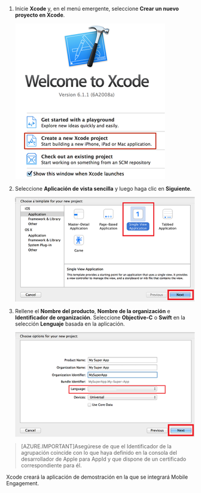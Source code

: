 1. Inicie **Xcode** y, en el menú emergente, seleccione **Crear un nuevo proyecto en Xcode**.

	![](./media/mobile-engagement-create-new-ios-app/xcode-new-project.png)

2. Seleccione **Aplicación de vista sencilla** y luego haga clic en **Siguiente**.

	![](./media/mobile-engagement-create-new-ios-app/xcode-simple-view.png)

3. Rellene el **Nombre del producto**, **Nombre de la organización** e **Identificador de organización**. Seleccione **Objective-C** o **Swift** en la selección **Lenguaje** basada en la aplicación.

	![](./media/mobile-engagement-create-new-ios-app/xcode-project-props.png)

> [AZURE.IMPORTANT]Asegúrese de que el Identificador de la agrupación coincide con lo que haya definido en la consola del desarrollador de Apple para AppId y que dispone de un certificado correspondiente para él.

Xcode creará la aplicación de demostración en la que se integrará Mobile Engagement.

<!---HONumber=Sept15_HO4-->